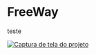 
# FreeWay

teste



[![Captura de tela do projeto](/imagens/editorp5jsorg_AdrianoPorfirio_full_wAJ1z_dH2.png)](https://editor.p5js.org/AdrianoPorfirio/full/wAJ1z_dH2)

